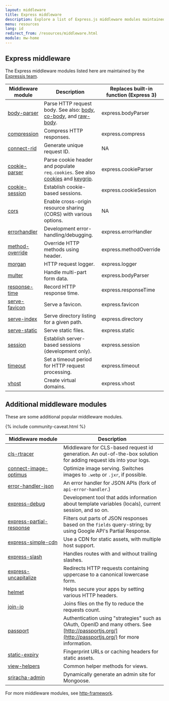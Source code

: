 ```yaml
---
layout: middleware
title: Express middleware
description: Explore a list of Express.js middleware modules maintained by the Express team and the community, including built-in middleware and popular third-party modules.
menu: resources
lang: id
redirect_from: /resources/middleware.html
module: mw-home
---
```


## Express middleware

The Express middleware modules listed here are maintained by the
[Expressjs team](https://github.com/orgs/expressjs/people).

| Middleware module                                             | Description                                                                                                                                                                                                                              | Replaces built-in function (Express 3) |
| ------------------------------------------------------------- | ---------------------------------------------------------------------------------------------------------------------------------------------------------------------------------------------------------------------------------------- | --------------------------------------------------------- |
| [body-parser](/resources/middleware/body-parser.html)         | Parse HTTP request body. See also: [body](https://github.com/raynos/body), [co-body](https://github.com/visionmedia/co-body), and  [raw-body](https://github.com/stream-utils/raw-body). | express.bodyParser                        |
| [compression](/resources/middleware/compression.html)         | Compress HTTP responses.                                                                                                                                                                                                 | express.compress                          |
| [connect-rid](/resources/middleware/connect-rid.html)         | Generate unique request ID.                                                                                                                                                                                              | NA                                                        |
| [cookie-parser](/resources/middleware/cookie-parser.html)     | Parse cookie header and populate `req.cookies`. See also [cookies](https://github.com/jed/cookies) and [keygrip](https://github.com/jed/keygrip).                                                        | express.cookieParser                      |
| [cookie-session](/resources/middleware/cookie-session.html)   | Establish cookie-based sessions.                                                                                                                                                                                         | express.cookieSession                     |
| [cors](/resources/middleware/cors.html)                       | Enable cross-origin resource sharing (CORS) with various options.                                                                                                                                     | NA                                                        |
| [errorhandler](/resources/middleware/errorhandler.html)       | Development error-handling/debugging.                                                                                                                                                                                    | express.errorHandler                      |
| [method-override](/resources/middleware/method-override.html) | Override HTTP methods using header.                                                                                                                                                                                      | express.methodOverride                    |
| [morgan](/resources/middleware/morgan.html)                   | HTTP request logger.                                                                                                                                                                                                     | express.logger                            |
| [multer](/resources/middleware/multer.html)                   | Handle multi-part form data.                                                                                                                                                                                             | express.bodyParser                        |
| [response-time](/resources/middleware/response-time.html)     | Record HTTP response time.                                                                                                                                                                                               | express.responseTime                      |
| [serve-favicon](/resources/middleware/serve-favicon.html)     | Serve a favicon.                                                                                                                                                                                                         | express.favicon                           |
| [serve-index](/resources/middleware/serve-index.html)         | Serve directory listing for a given path.                                                                                                                                                                                | express.directory                         |
| [serve-static](/resources/middleware/serve-static.html)       | Serve static files.                                                                                                                                                                                                      | express.static                            |
| [session](/resources/middleware/session.html)                 | Establish server-based sessions (development only).                                                                                                                                                   | express.session                           |
| [timeout](/resources/middleware/timeout.html)                 | Set a timeout period for HTTP request processing.                                                                                                                                                                        | express.timeout                           |
| [vhost](/resources/middleware/vhost.html)                     | Create virtual domains.                                                                                                                                                                                                  | express.vhost                             |

## Additional middleware modules

These are some additional popular middleware modules.

{% include community-caveat.html %}

| Middleware&nbsp;module                                      | Description                                                                                                                                                                                                          |
| ------------------------------------------------------------------------------- | -------------------------------------------------------------------------------------------------------------------------------------------------------------------------------------------------------------------- |
| [cls-rtracer](https://github.com/puzpuzpuz/cls-rtracer)                         | Middleware for CLS-based request id generation. An out-of-the-box solution for adding request ids into your logs.                                                                    |
| [connect-image-optimus](https://github.com/msemenistyi/connect-image-optimus)   | Optimize image serving. Switches images to `.webp` or `.jxr`, if possible.                                                                                                           |
| [error-handler-json](https://github.com/mifi/error-handler-json)                | An error handler for JSON APIs (fork of `api-error-handler`.)                                                                                                                     |
| [express-debug](https://github.com/devoidfury/express-debug)                    | Development tool that adds information about template variables (locals), current session, and so on.                                                                             |
| [express-partial-response](https://github.com/nemtsov/express-partial-response) | Filters out parts of JSON responses based on the `fields` query-string; by using Google API's Partial Response.                                                                                      |
| [express-simple-cdn](https://github.com/jamiesteven/express-simple-cdn)         | Use a CDN for static assets, with multiple host support.                                                                                                                                             |
| [express-slash](https://github.com/ericf/express-slash)                         | Handles routes with and without trailing slashes.                                                                                                                                                    |
| [express-uncapitalize](https://github.com/jamiesteven/express-uncapitalize)     | Redirects HTTP requests containing uppercase to a canonical lowercase form.                                                                                                                          |
| [helmet](https://github.com/helmetjs/helmet)                                    | Helps secure your apps by setting various HTTP headers.                                                                                                                                              |
| [join-io](https://github.com/coderaiser/join-io)                                | Joins files on the fly to reduce the requests count.                                                                                                                                                 |
| [passport](https://github.com/jaredhanson/passport)                             | Authentication using "strategies" such as OAuth, OpenID and many others.  See [http://passportjs.org/](http://passportjs.org/) for more information. |
| [static-expiry](https://github.com/paulwalker/connect-static-expiry)            | Fingerprint URLs or caching headers for static assets.                                                                                                                                               |
| [view-helpers](https://github.com/madhums/node-view-helpers)                    | Common helper methods for views.                                                                                                                                                                     |
| [sriracha-admin](https://github.com/hdngr/siracha)                              | Dynamically generate an admin site for Mongoose.                                                                                                                                                     |

For more middleware modules, see [http-framework](https://github.com/Raynos/http-framework#modules).
